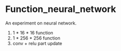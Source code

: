 # Function_neural_network
 An experiment on neural network.

1. 1 * 16 * 16 function  
2. 1 * 256 * 256 function 
3. conv + relu part update 
